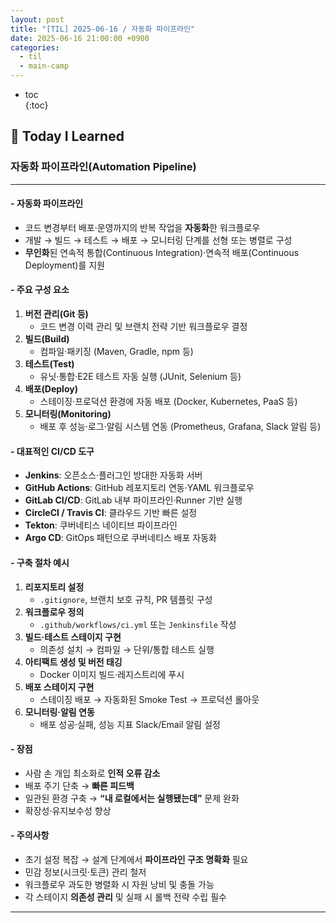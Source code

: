 ```yaml
---
layout: post
title: "[TIL] 2025-06-16 / 자동화 파이프라인"
date: 2025-06-16 21:00:00 +0900
categories:
  - til
  - main-camp
---
```


* toc  
{:toc}

## 📖 Today I Learned
### 자동화 파이프라인(Automation Pipeline)

---

#### - **자동화 파이프라인**
- 코드 변경부터 배포·운영까지의 반복 작업을 **자동화**한 워크플로우  
- 개발 → 빌드 → 테스트 → 배포 → 모니터링 단계를 선형 또는 병렬로 구성  
- **무인화**된 연속적 통합(Continuous Integration)·연속적 배포(Continuous Deployment)를 지원


#### - 주요 구성 요소
1. **버전 관리(Git 등)**  
   - 코드 변경 이력 관리 및 브랜치 전략 기반 워크플로우 결정  
2. **빌드(Build)**  
   - 컴파일·패키징 (Maven, Gradle, npm 등)  
3. **테스트(Test)**  
   - 유닛·통합·E2E 테스트 자동 실행 (JUnit, Selenium 등)  
4. **배포(Deploy)**  
   - 스테이징·프로덕션 환경에 자동 배포 (Docker, Kubernetes, PaaS 등)  
5. **모니터링(Monitoring)**  
   - 배포 후 성능·로그·알림 시스템 연동 (Prometheus, Grafana, Slack 알림 등)

#### - 대표적인 CI/CD 도구
- **Jenkins**: 오픈소스·플러그인 방대한 자동화 서버  
- **GitHub Actions**: GitHub 레포지토리 연동·YAML 워크플로우  
- **GitLab CI/CD**: GitLab 내부 파이프라인·Runner 기반 실행  
- **CircleCI / Travis CI**: 클라우드 기반 빠른 설정  
- **Tekton**: 쿠버네티스 네이티브 파이프라인  
- **Argo CD**: GitOps 패턴으로 쿠버네티스 배포 자동화

#### - 구축 절차 예시
1. **리포지토리 설정**  
   - `.gitignore`, 브랜치 보호 규칙, PR 템플릿 구성  
2. **워크플로우 정의**  
   - `.github/workflows/ci.yml` 또는 `Jenkinsfile` 작성  
3. **빌드·테스트 스테이지 구현**  
   - 의존성 설치 → 컴파일 → 단위/통합 테스트 실행  
4. **아티팩트 생성 및 버전 태깅**  
   - Docker 이미지 빌드·레지스트리에 푸시  
5. **배포 스테이지 구현**  
   - 스테이징 배포 → 자동화된 Smoke Test → 프로덕션 롤아웃  
6. **모니터링·알림 연동**  
   - 배포 성공·실패, 성능 지표 Slack/Email 알림 설정

#### - 장점
- 사람 손 개입 최소화로 **인적 오류 감소**  
- 배포 주기 단축 → **빠른 피드백**  
- 일관된 환경 구축 → **“내 로컬에서는 실행됐는데”** 문제 완화  
- 확장성·유지보수성 향상

#### - 주의사항
- 초기 설정 복잡 → 설계 단계에서 **파이프라인 구조 명확화** 필요  
- 민감 정보(시크릿·토큰) 관리 철저  
- 워크플로우 과도한 병렬화 시 자원 낭비 및 충돌 가능  
- 각 스테이지 **의존성 관리** 및 실패 시 롤백 전략 수립 필수

---


